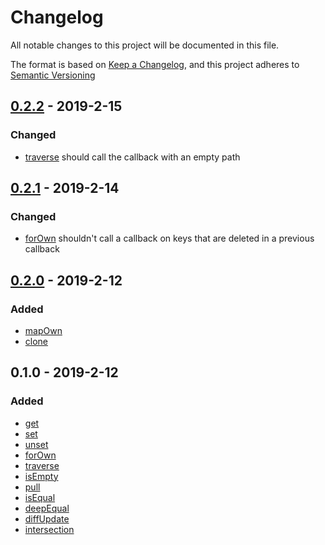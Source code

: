# Changelog
All notable changes to this project will be documented in this file.

The format is based on [Keep a Changelog](https://keepachangelog.com/en/1.0.0/),
and this project adheres to [Semantic Versioning](https://semver.org/spec/v2.0.0.html)

## [0.2.2] - 2019-2-15
### Changed
- [traverse](docs/traverse.md) should call the callback with an empty path

## [0.2.1] - 2019-2-14
### Changed
- [forOwn](docs/forOwn.md) shouldn't call a callback on keys that are deleted in a previous callback 

## [0.2.0] - 2019-2-12
### Added
- [mapOwn](docs/mapOwn.md)
- [clone](docs/clone.md)

## 0.1.0 - 2019-2-12
### Added
- [get](docs/get.md)
- [set](docs/set.md)
- [unset](docs/unset.md)
- [forOwn](docs/forOwn.md)
- [traverse](docs/traverse.md)
- [isEmpty](docs/isEmpty.md)
- [pull](docs/pull.md)
- [isEqual](docs/isEqual.md)
- [deepEqual](docs/deepEqual.md)
- [diffUpdate](docs/diffUpdate.md)
- [intersection](docs/intersection.md)

[0.2.2]: https://github.com/DarrenPaulWright/object-agent/compare/v0.2.1...0.2.2
[0.2.1]: https://github.com/DarrenPaulWright/object-agent/compare/v0.2.0...0.2.1
[0.2.0]: https://github.com/DarrenPaulWright/object-agent/compare/v0.1.0...0.2.0
